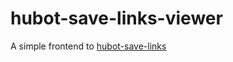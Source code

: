 # hubot-save-links-viewer
A simple frontend to [hubot-save-links](https://github.com/cirpo/hubot-save-links)
